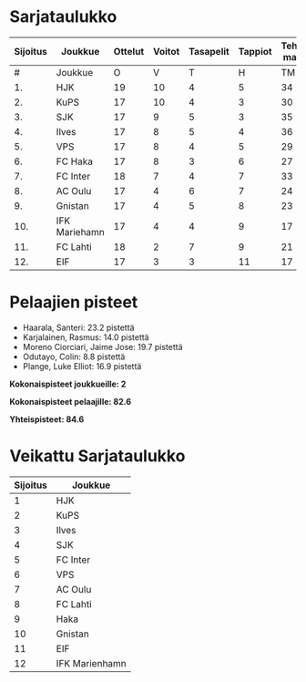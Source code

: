 # Sarjataulukko
| Sijoitus | Joukkue | Ottelut | Voitot | Tasapelit | Tappiot | Tehdyt maalit | Päästetyt maalit | Maaliero | Syötöt |
|----------|---------|---------|--------|-----------|---------|----------------|-------------------|----------|-------|
|# | Joukkue | O | V | T | H | TM | PM | ME | S | L | L% | R | KK | PK | PA | P|
|1. | HJK | 19 | 10 | 4 | 5 | 34 | 20 | 14 | 24 | 259 | 13,13 | 200 | 32 | 1 | 29 | 34|
|2. | KuPS | 17 | 10 | 4 | 3 | 30 | 17 | 13 | 13 | 195 | 15,38 | 172 | 25 | 1 | 24 | 34|
|3. | SJK | 17 | 9 | 5 | 3 | 35 | 25 | 10 | 23 | 210 | 16,67 | 208 | 41 | 0 | 34 | 32|
|4. | Ilves | 17 | 8 | 5 | 4 | 36 | 23 | 13 | 30 | 191 | 18,85 | 186 | 43 | 4 | 30 | 29|
|5. | VPS | 17 | 8 | 4 | 5 | 29 | 25 | 4 | 16 | 196 | 14,80 | 199 | 31 | 1 | 30 | 28|
|6. | FC Haka | 17 | 8 | 3 | 6 | 27 | 25 | 2 | 22 | 138 | 19,57 | 224 | 50 | 1 | 32 | 27|
|7. | FC Inter | 18 | 7 | 4 | 7 | 33 | 26 | 7 | 25 | 179 | 18,44 | 184 | 46 | 2 | 32 | 25|
|8. | AC Oulu | 17 | 4 | 6 | 7 | 24 | 30 | -6 | 16 | 151 | 15,89 | 237 | 48 | 3 | 27 | 18|
|9. | Gnistan | 17 | 4 | 5 | 8 | 23 | 32 | -9 | 17 | 150 | 15,33 | 185 | 52 | 1 | 24 | 17|
|10. | IFK Mariehamn | 17 | 4 | 4 | 9 | 17 | 30 | -13 | 9 | 127 | 13,39 | 182 | 41 | 4 | 22 | 16|
|11. | FC Lahti | 18 | 2 | 7 | 9 | 21 | 37 | -16 | 16 | 152 | 13,82 | 184 | 45 | 1 | 27 | 13|
|12. | EIF | 17 | 3 | 3 | 11 | 17 | 36 | -19 | 10 | 127 | 13,39 | 177 | 51 | 4 | 20 | 12|

# Pelaajien pisteet
* Haarala, Santeri: 23.2 pistettä
* Karjalainen, Rasmus: 14.0 pistettä
* Moreno Ciorciari, Jaime Jose: 19.7 pistettä
* Odutayo, Colin: 8.8 pistettä
* Plange, Luke Elliot: 16.9 pistettä

**Kokonaispisteet joukkueille: 2**

**Kokonaispisteet pelaajille: 82.6**

**Yhteispisteet: 84.6**

# Veikattu Sarjataulukko
| Sijoitus | Joukkue |
|----------|---------|
| 1 | HJK |
| 2 | KuPS |
| 3 | Ilves |
| 4 | SJK |
| 5 | FC Inter |
| 6 | VPS |
| 7 | AC Oulu |
| 8 | FC Lahti |
| 9 | Haka |
| 10 | Gnistan |
| 11 | EIF |
| 12 | IFK Marienhamn |

